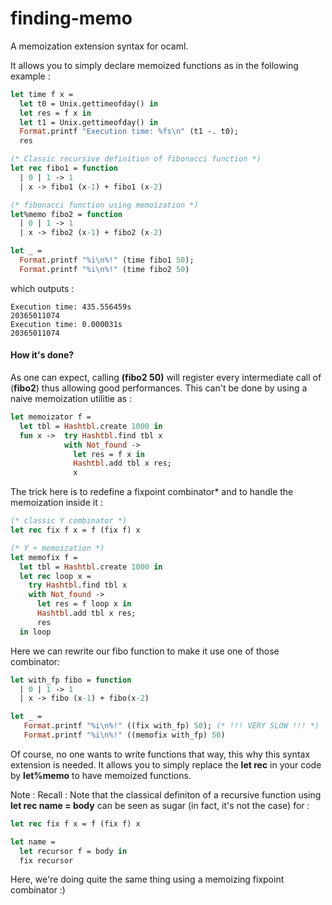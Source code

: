 # finding-memo
A memoization extension syntax for ocaml.

It allows you to simply declare memoized functions as in the following example :

```ocaml
let time f x =
  let t0 = Unix.gettimeofday() in
  let res = f x in
  let t1 = Unix.gettimeofday() in
  Format.printf "Execution time: %fs\n" (t1 -. t0);
  res

(* Classic recursive definition of fibonacci function *)
let rec fibo1 = function
  | 0 | 1 -> 1
  | x -> fibo1 (x-1) + fibo1 (x-2)

(* fibonacci function using memoization *)
let%memo fibo2 = function
  | 0 | 1 -> 1
  | x -> fibo2 (x-1) + fibo2 (x-2)

let _ =
  Format.printf "%i\n%!" (time fibo1 50);
  Format.printf "%i\n%!" (time fibo2 50)
```
which outputs :

```shell
Execution time: 435.556459s
20365011074
Execution time: 0.000031s
20365011074
```
#### How it's done?
As one can expect, calling **(fibo2 50)** will register every intermediate call of (**fibo2**) thus allowing good performances.
This can't be done by using a naive memoization utilitie as :
```ocaml
let memoizator f =
  let tbl = Hashtbl.create 1000 in
  fun x ->  try Hashtbl.find tbl x
            with Not_found ->
              let res = f x in
              Hashtbl.add tbl x res;
              x
```

The trick here is to redefine a fixpoint combinator* and to handle the memoization inside it :
```ocaml
(* classic Y combinator *)
let rec fix f x = f (fix f) x

(* Y + memoization *)
let memofix f =
  let tbl = Hashtbl.create 1000 in
  let rec loop x =
    try Hashtbl.find tbl x
    with Not_found ->
      let res = f loop x in
      Hashtbl.add tbl x res;
      res
  in loop
```

Here we can rewrite our fibo function to make it use one of those combinator:

```ocaml
let with_fp fibo = function
  | 0 | 1 -> 1
  | x -> fibo (x-1) + fibo(x-2)

let _ =
   Format.printf "%i\n%!" ((fix with_fp) 50); (* !!! VERY SLOW !!! *)
   Format.printf "%i\n%!" ((memofix with_fp) 50)
```

Of course, no one wants to write functions that way, this why this syntax extension is needed.
It allows you to simply replace the **let rec** in your code by **let%memo** to have memoized functions.

Note : Recall : Note that the classical definiton of a recursive function using **let rec name = body** can be seen as sugar (in fact, it's not the case) for :
```ocaml
let rec fix f x = f (fix f) x

let name =
  let recursor f = body in
  fix recursor
```

Here, we're doing quite the same thing using a memoizing fixpoint combinator :)